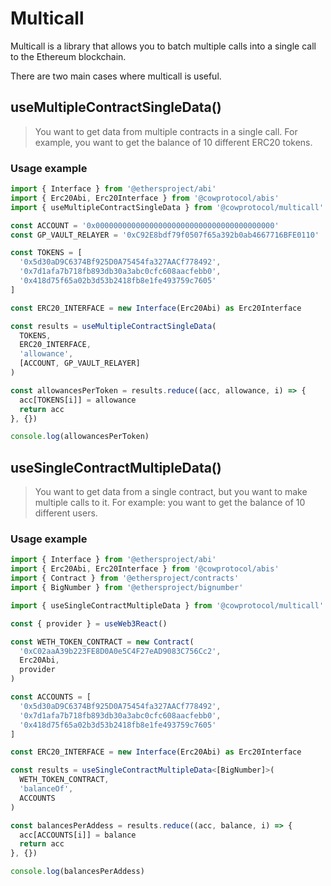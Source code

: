 # Multicall

Multicall is a library that allows you to batch multiple calls into a single call to the Ethereum blockchain.

There are two main cases where multicall is useful.

## useMultipleContractSingleData()
>You want to get data from multiple contracts in a single call.
For example, you want to get the balance of 10 different ERC20 tokens.

### Usage example
```ts
import { Interface } from '@ethersproject/abi'
import { Erc20Abi, Erc20Interface } from '@cowprotocol/abis'
import { useMultipleContractSingleData } from '@cowprotocol/multicall'

const ACCOUNT = '0x0000000000000000000000000000000000000000'
const GP_VAULT_RELAYER = '0xC92E8bdf79f0507f65a392b0ab4667716BFE0110'

const TOKENS = [
  '0x5d30aD9C6374Bf925D0A75454fa327AACf778492',
  '0x7d1afa7b718fb893db30a3abc0cfc608aacfebb0',
  '0x418d75f65a02b3d53b2418fb8e1fe493759c7605'
]

const ERC20_INTERFACE = new Interface(Erc20Abi) as Erc20Interface

const results = useMultipleContractSingleData(
  TOKENS,
  ERC20_INTERFACE,
  'allowance',
  [ACCOUNT, GP_VAULT_RELAYER]
)

const allowancesPerToken = results.reduce((acc, allowance, i) => {
  acc[TOKENS[i]] = allowance
  return acc
}, {})

console.log(allowancesPerToken)
```

## useSingleContractMultipleData()
>You want to get data from a single contract, but you want to make multiple calls to it.
For example: you want to get the balance of 10 different users.

### Usage example
```ts
import { Interface } from '@ethersproject/abi'
import { Erc20Abi, Erc20Interface } from '@cowprotocol/abis'
import { Contract } from '@ethersproject/contracts'
import { BigNumber } from '@ethersproject/bignumber'

import { useSingleContractMultipleData } from '@cowprotocol/multicall'

const { provider } = useWeb3React()

const WETH_TOKEN_CONTRACT = new Contract(
  '0xC02aaA39b223FE8D0A0e5C4F27eAD9083C756Cc2',
  Erc20Abi,
  provider
)

const ACCOUNTS = [
  '0x5d30aD9C6374Bf925D0A75454fa327AACf778492',
  '0x7d1afa7b718fb893db30a3abc0cfc608aacfebb0',
  '0x418d75f65a02b3d53b2418fb8e1fe493759c7605'
]

const ERC20_INTERFACE = new Interface(Erc20Abi) as Erc20Interface

const results = useSingleContractMultipleData<[BigNumber]>(
  WETH_TOKEN_CONTRACT,
  'balanceOf',
  ACCOUNTS
)

const balancesPerAddess = results.reduce((acc, balance, i) => {
  acc[ACCOUNTS[i]] = balance
  return acc
}, {})

console.log(balancesPerAddess)
```
